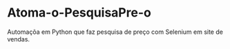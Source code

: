 # Atoma-o-PesquisaPre-o
Automaçõa em Python que faz pesquisa de preço com Selenium em site de vendas.
